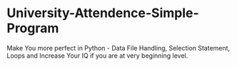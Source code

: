 # University-Attendence-Simple-Program
Make You more perfect in Python - Data File Handling, Selection Statement, Loops and Increase Your IQ if you are at very beginning level.
